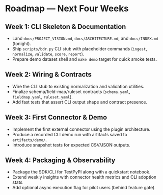 # Roadmap — Next Four Weeks

## Week 1: CLI Skeleton & Documentation

- Land `docs/PROJECT_VISION.md`, `docs/ARCHITECTURE.md`, and `docs/INDEX.md` (tonight).
- Ship `scripts/bdr.py` CLI stub with placeholder commands (`ingest`, `normalize`, `validate`, `score`, `report`).
- Prepare demo dataset shell and `make demo` target for quick smoke tests.

## Week 2: Wiring & Contracts

- Wire the CLI stub to existing normalization and validation utilities.
- Finalize schema/field-map/ruleset contracts (`schema.yaml`, `fieldmap.yaml`, `ruleset.yaml`).
- Add fast tests that assert CLI output shape and contract presence.

## Week 3: First Connector & Demo

- Implement the first external connector using the plugin architecture.
- Produce a recorded CLI demo run with artifacts saved to `artifacts/demo/`.
- Introduce snapshot tests for expected CSV/JSON outputs.

## Week 4: Packaging & Observability

- Package the SDK/CLI for TestPyPI along with a quickstart notebook.
- Extend weekly insights with connector health metrics and CLI adoption stats.
- Add optional async execution flag for pilot users (behind feature gate).
